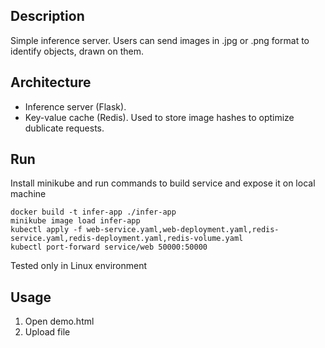 ## Description

Simple inference server. 
Users can send images in .jpg or .png format to identify objects, drawn on them.

## Architecture

- Inference server (Flask). 
- Key-value cache (Redis). Used to store image hashes to optimize dublicate requests.

## Run

Install minikube and run commands to build service and expose it on local machine

    docker build -t infer-app ./infer-app
    minikube image load infer-app
    kubectl apply -f web-service.yaml,web-deployment.yaml,redis-service.yaml,redis-deployment.yaml,redis-volume.yaml
    kubectl port-forward service/web 50000:50000
    
Tested only in Linux environment

## Usage

1. Open demo.html
2. Upload file

